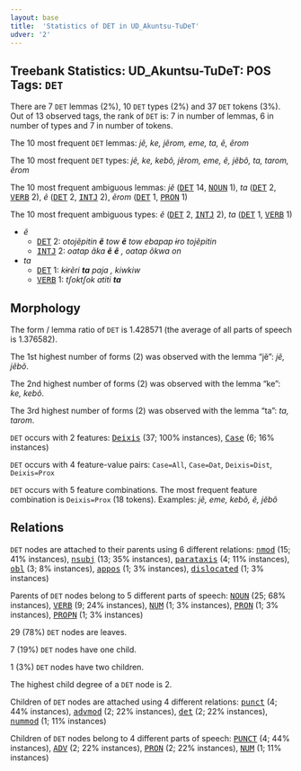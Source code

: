 ```yaml
---
layout: base
title:  'Statistics of DET in UD_Akuntsu-TuDeT'
udver: '2'
---
```


## Treebank Statistics: UD_Akuntsu-TuDeT: POS Tags: `DET`

There are 7 `DET` lemmas (2%), 10 `DET` types (2%) and 37 `DET` tokens (3%).
Out of 13 observed tags, the rank of `DET` is: 7 in number of lemmas, 6 in number of types and 7 in number of tokens.

The 10 most frequent `DET` lemmas: <em>jẽ, ke, jẽrom, eme, ta, ẽ, ẽrom</em>

The 10 most frequent `DET` types:  <em>jẽ, ke, kebõ, jẽrom, eme, ẽ, jẽbõ, ta, tarom, ẽrom</em>

The 10 most frequent ambiguous lemmas: <em>jẽ</em> (<tt><a href="aqz_tudet-pos-DET.html">DET</a></tt> 14, <tt><a href="aqz_tudet-pos-NOUN.html">NOUN</a></tt> 1), <em>ta</em> (<tt><a href="aqz_tudet-pos-DET.html">DET</a></tt> 2, <tt><a href="aqz_tudet-pos-VERB.html">VERB</a></tt> 2), <em>ẽ</em> (<tt><a href="aqz_tudet-pos-DET.html">DET</a></tt> 2, <tt><a href="aqz_tudet-pos-INTJ.html">INTJ</a></tt> 2), <em>ẽrom</em> (<tt><a href="aqz_tudet-pos-DET.html">DET</a></tt> 1, <tt><a href="aqz_tudet-pos-PRON.html">PRON</a></tt> 1)

The 10 most frequent ambiguous types:  <em>ẽ</em> (<tt><a href="aqz_tudet-pos-DET.html">DET</a></tt> 2, <tt><a href="aqz_tudet-pos-INTJ.html">INTJ</a></tt> 2), <em>ta</em> (<tt><a href="aqz_tudet-pos-DET.html">DET</a></tt> 1, <tt><a href="aqz_tudet-pos-VERB.html">VERB</a></tt> 1)


* <em>ẽ</em>
  * <tt><a href="aqz_tudet-pos-DET.html">DET</a></tt> 2: <em>otojẽpitin <b>ẽ</b> tow <b>ẽ</b> tow ebapap ɨro tojẽpitin</em>
  * <tt><a href="aqz_tudet-pos-INTJ.html">INTJ</a></tt> 2: <em>oatap ãka <b>ẽ</b> <b>ẽ</b> , oatap õkwa on</em>
* <em>ta</em>
  * <tt><a href="aqz_tudet-pos-DET.html">DET</a></tt> 1: <em>kɨrẽri <b>ta</b> paja , kiwkiw</em>
  * <tt><a href="aqz_tudet-pos-VERB.html">VERB</a></tt> 1: <em>tʃoktʃok atiti <b>ta</b></em>

## Morphology

The form / lemma ratio of `DET` is 1.428571 (the average of all parts of speech is 1.376582).

The 1st highest number of forms (2) was observed with the lemma “jẽ”: <em>jẽ, jẽbõ</em>.

The 2nd highest number of forms (2) was observed with the lemma “ke”: <em>ke, kebõ</em>.

The 3rd highest number of forms (2) was observed with the lemma “ta”: <em>ta, tarom</em>.

`DET` occurs with 2 features: <tt><a href="aqz_tudet-feat-Deixis.html">Deixis</a></tt> (37; 100% instances), <tt><a href="aqz_tudet-feat-Case.html">Case</a></tt> (6; 16% instances)

`DET` occurs with 4 feature-value pairs: `Case=All`, `Case=Dat`, `Deixis=Dist`, `Deixis=Prox`

`DET` occurs with 5 feature combinations.
The most frequent feature combination is `Deixis=Prox` (18 tokens).
Examples: <em>jẽ, eme, kebõ, ẽ, jẽbõ</em>


## Relations

`DET` nodes are attached to their parents using 6 different relations: <tt><a href="aqz_tudet-dep-nmod.html">nmod</a></tt> (15; 41% instances), <tt><a href="aqz_tudet-dep-nsubj.html">nsubj</a></tt> (13; 35% instances), <tt><a href="aqz_tudet-dep-parataxis.html">parataxis</a></tt> (4; 11% instances), <tt><a href="aqz_tudet-dep-obl.html">obl</a></tt> (3; 8% instances), <tt><a href="aqz_tudet-dep-appos.html">appos</a></tt> (1; 3% instances), <tt><a href="aqz_tudet-dep-dislocated.html">dislocated</a></tt> (1; 3% instances)

Parents of `DET` nodes belong to 5 different parts of speech: <tt><a href="aqz_tudet-pos-NOUN.html">NOUN</a></tt> (25; 68% instances), <tt><a href="aqz_tudet-pos-VERB.html">VERB</a></tt> (9; 24% instances), <tt><a href="aqz_tudet-pos-NUM.html">NUM</a></tt> (1; 3% instances), <tt><a href="aqz_tudet-pos-PRON.html">PRON</a></tt> (1; 3% instances), <tt><a href="aqz_tudet-pos-PROPN.html">PROPN</a></tt> (1; 3% instances)

29 (78%) `DET` nodes are leaves.

7 (19%) `DET` nodes have one child.

1 (3%) `DET` nodes have two children.

The highest child degree of a `DET` node is 2.

Children of `DET` nodes are attached using 4 different relations: <tt><a href="aqz_tudet-dep-punct.html">punct</a></tt> (4; 44% instances), <tt><a href="aqz_tudet-dep-advmod.html">advmod</a></tt> (2; 22% instances), <tt><a href="aqz_tudet-dep-det.html">det</a></tt> (2; 22% instances), <tt><a href="aqz_tudet-dep-nummod.html">nummod</a></tt> (1; 11% instances)

Children of `DET` nodes belong to 4 different parts of speech: <tt><a href="aqz_tudet-pos-PUNCT.html">PUNCT</a></tt> (4; 44% instances), <tt><a href="aqz_tudet-pos-ADV.html">ADV</a></tt> (2; 22% instances), <tt><a href="aqz_tudet-pos-PRON.html">PRON</a></tt> (2; 22% instances), <tt><a href="aqz_tudet-pos-NUM.html">NUM</a></tt> (1; 11% instances)

